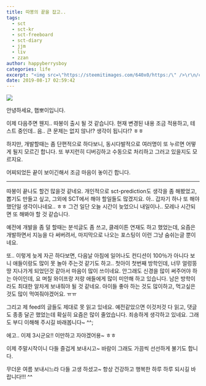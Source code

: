 ```yaml
---
title: 따봉의 끝을 잡고..
tags:
  - sct
  - sct-kr
  - sct-freeboard
  - sct-diary
  - jjm
  - liv
  - zzan
author: happyberrysboy
categories: life
excerpt: "<img src=\"https://steemitimages.com/640x0/https:/\" />\r\n/cdn.steemitimages.com/DQmU8hwnAWm29BmczzrLHGfxPhDsUyr8VQwF8UiFdRrFgjY/％EC％83％88％20％ED％8C％8C％EC％9D％BC％202019-02-27％2017.53.44_2.jpg)  안녕하세요, 햅뽀이입니다.  이제 다음주면 웬지.. 따봉이 출시 될 것 같습니다. 현재 변경된 내용 조금 적용하고, 테....."
date: 2019-08-17 02:59:42
---
```


![](https://steemitimages.com/640x0/https://cdn.steemitimages.com/DQmU8hwnAWm29BmczzrLHGfxPhDsUyr8VQwF8UiFdRrFgjY/％EC％83％88％20％ED％8C％8C％EC％9D％BC％202019-02-27％2017.53.44_2.jpg)

안녕하세요, 햅뽀이입니다.

이제 다음주면 웬지.. 따봉이 출시 될 것 같습니다.
현재 변경된 내용 조금 적용하고, 테스트 중인데.. 음.. 큰 문제는 없지 않나!? 생각이 됩니다!? ㅎㅎ

하지만, 개발할때는 좀 단편적으로 하다보니, 동시다발적으로 여러명이 또 누르면 어떻게 될지 모르긴 합니다. 또 부지런히 디버깅하고 수동으로 처리하고 그러고 있을지도 모르지요.

어찌되었든 끝이 보이긴해서 조금 마음이 놓이긴 합니다.

___

따봉이 끝나도 할건 많을것 같네요. 개인적으로 sct-prediction도 생각을 좀 해봤었고, 뽑기도 만들고 싶고, 그외에 SCT에서 해야 할일들도 많겠지요. 아.. 갑자기 하나 또 해야했던일 생각이나네요.. ㅎㅎ 그건 일단 오늘 시간이 늦었으니 내일이나.. 모레나 시간되면 또 해봐야 할 것 같습니다.

예전에 개발을 좀 덜 할때는 분석글도 좀 쓰고, 클레이튼 연재도 하고 했었는데, 요즘은 개발하면서 지능을 다 써버려서, 마지막으로 나오는 포스팅이 이런 그냥 숨쉬는글 뿐이네요. 

또.. 이렇게 늦게 자곤 하다보면, 다음날 아침에 일어나도 컨디션이 100％가 아니다 보니 애들이랑도 많이 못 놀아 주는것 같기도 하고.. 첫아이 첫번째 방학인데, 너무 얼렁뚱땅 지나가게 되었던것 같아서 마음이 많이 쓰이네요. 안그래도 신경을 많이 써주어야 하는 아이인데, 요 며칠 와이프랑 저랑 애들에게 많이 미안해 하고 있습니다. 남은 방학이라도 최대한 알차게 보내줘야 될 것 같네요. 아이들 좋아 하는 것도 많이하고, 먹고싶은 것도 많이 먹여줘야겠어요. ㅠㅠ

그리고 제 feed의 글들도 제대로 못 읽고 있네요. 예전같았으면 이것저것 다 읽고, 댓글도 종종 달곤 했었는데 확실히 요즘은 많이 줄었습니다. 죄송하게 생각하고 있네요. 그래도 부디 이해해 주시길 바래봅니다~ ^^;

에고.. 이제 3시군요!! 이만하고 자야겠어용~ ㅎㅎ

이제 주말시작이니 다들 즐겁게 보내시고~ 바람이 그래도 가끔씩 선선하게 불기도 합니다.

무더운 여름 보내시느라 다들 고생 하셨고~ 항상 건강하고 행복한 하루 하루 되시길 바랍니다!!! ^^